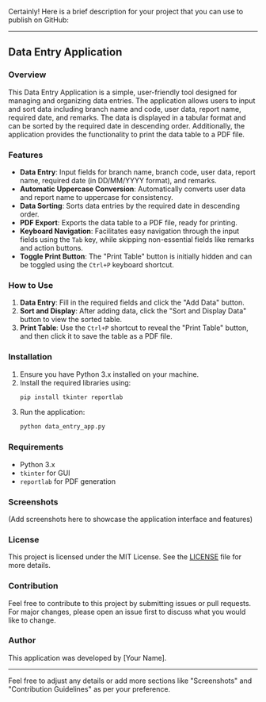 Certainly! Here is a brief description for your project that you can use to publish on GitHub:

---

## Data Entry Application

### Overview

This Data Entry Application is a simple, user-friendly tool designed for managing and organizing data entries. The application allows users to input and sort data including branch name and code, user data, report name, required date, and remarks. The data is displayed in a tabular format and can be sorted by the required date in descending order. Additionally, the application provides the functionality to print the data table to a PDF file.

### Features

- **Data Entry**: Input fields for branch name, branch code, user data, report name, required date (in DD/MM/YYYY format), and remarks.
- **Automatic Uppercase Conversion**: Automatically converts user data and report name to uppercase for consistency.
- **Data Sorting**: Sorts data entries by the required date in descending order.
- **PDF Export**: Exports the data table to a PDF file, ready for printing.
- **Keyboard Navigation**: Facilitates easy navigation through the input fields using the `Tab` key, while skipping non-essential fields like remarks and action buttons.
- **Toggle Print Button**: The "Print Table" button is initially hidden and can be toggled using the `Ctrl+P` keyboard shortcut.

### How to Use

1. **Data Entry**: Fill in the required fields and click the "Add Data" button.
2. **Sort and Display**: After adding data, click the "Sort and Display Data" button to view the sorted table.
3. **Print Table**: Use the `Ctrl+P` shortcut to reveal the "Print Table" button, and then click it to save the table as a PDF file.

### Installation

1. Ensure you have Python 3.x installed on your machine.
2. Install the required libraries using:
   ```sh
   pip install tkinter reportlab
   ```
3. Run the application:
   ```sh
   python data_entry_app.py
   ```

### Requirements

- Python 3.x
- `tkinter` for GUI
- `reportlab` for PDF generation

### Screenshots

(Add screenshots here to showcase the application interface and features)

### License

This project is licensed under the MIT License. See the [LICENSE](LICENSE) file for more details.

### Contribution

Feel free to contribute to this project by submitting issues or pull requests. For major changes, please open an issue first to discuss what you would like to change.

### Author

This application was developed by [Your Name].

---

Feel free to adjust any details or add more sections like "Screenshots" and "Contribution Guidelines" as per your preference.
